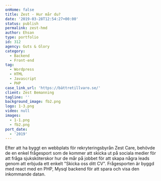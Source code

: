 ```yaml
---
onHome: false
title: Zest - Hur mår du?
date: '2019-03-28T12:54:27+00:00'
status: publish
permalink: zest-hmd
author: Ehsan
type: portfolio
id: 312
agency: Guts & Glory
category:
  - Backend
  - Front-end
tag:
  - Wordpress
  - HTML
  - Javascript
  - PHP
case_link_url: 'https://bättretillvaro.se/'
client: Zest Bemanning
tagline: ''
background_image: fb2.png
logo: 1-3.png
video: null
images:
  - 1-1.png
  - fb2.png
port_date:
  - '2019'
---
```

Efter att ha byggt en webbplats för rekryteringsbyrån Zest Care, behövde de en enkel frågesport som de kommer att skicka ut på sociala medier för att fråga sjuksköterskor hur de mår på jobbet för att skapa några leads genom att erbjuda ett enkelt "Skicka oss ditt CV". Frågesporten är byggd med react med en PHP, Mysql backend för att spara och visa den inkommande datan.
